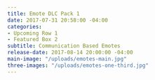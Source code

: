 ```yaml
---
title: Emote DLC Pack 1
date: 2017-07-31 20:58:00 -04:00
categories:
- Upcoming Row 1
- Featured Box 2
subtitle: Communication Based Emotes
release-date: 2017-08-14 20:00:00 -04:00
main-image: "/uploads/emotes-main.jpg"
three-images: "/uploads/emotes-one-third.jpg"
---
```


